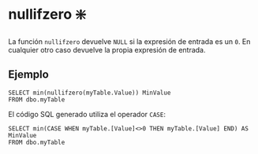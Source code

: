 ﻿---
SidebarGroup: "Funciones de conversión y selección"
Autogenerated: true
---

# nullifzero ❇️

La función `nullifzero` devuelve `NULL` si la expresión de entrada es un `0`. En cualquier otro caso devuelve la propia expresión de entrada.

## Ejemplo

```
SELECT min(nullifzero(myTable.Value)) MinValue
FROM dbo.myTable
```

El código SQL generado utiliza el operador `CASE`:

```
SELECT min(CASE WHEN myTable.[Value]<>0 THEN myTable.[Value] END) AS MinValue
FROM dbo.myTable
```
